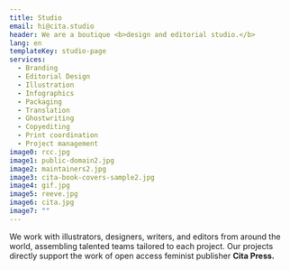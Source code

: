 ```yaml
---
title: Studio
email: hi@cita.studio
header: We are a boutique <b>design and editorial studio.</b>
lang: en
templateKey: studio-page
services:
  - Branding
  - Editorial Design
  - Illustration
  - Infographics
  - Packaging
  - Translation
  - Ghostwriting
  - Copyediting
  - Print coordination
  - Project management
image0: rcc.jpg
image1: public-domain2.jpg
image2: maintainers2.jpg
image3: cita-book-covers-sample2.jpg
image4: gif.jpg
image5: reeve.jpg
image6: cita.jpg
image7: ""
---
```


We work with illustrators, designers, writers, and editors from around the world, assembling talented teams tailored to each project. Our projects directly support the work of open access feminist publisher **Cita Press.**
